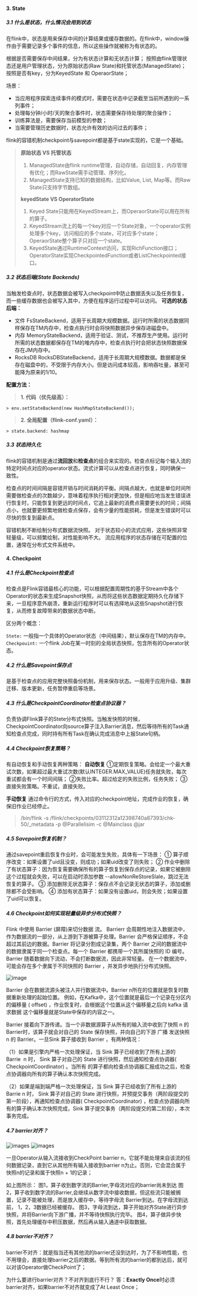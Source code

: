 #### 3. State
##### 3.1 什么是状态，什么情况会用到状态
在flink中，状态是用来保存中间的计算结果或缓存数据的。在flink中，window操作由于需要记录多个事件的信息，所以这些操作就被称为有状态的。

根据是否需要保存中间结果，分为有状态计算和无状态计算；
按照由flink管理状态还是用户管理状态，分为原始状态(Raw State)和托管状态(ManagedState)；
按照是否有key，分为KeyedState 和 OperaorState；

场景：
* 当应用程序探索连续事件的模式时，需要在状态中记录截至当前所遇到的一系列事件；
* 处理每分钟/小时/天的聚合事件时，状态需要保存待处理的聚合操作；
* 训练算法是，需要保存当前模型的参数；
* 当需要管理历史数据时，状态允许有效的访问过去的事件；

flink的容错机制checkpoint与savepoint都是基于state实现的，它是一个基础。


> **原始状态 VS 托管状态**
> 1. ManagedState由flink runtime管理，自动存储，自动回复，内存管理有优化；而RawState需手动管理、序列化。
> 2. ManagedState支持已知的数据结构，比如Value, List, Map等。而Raw State只支持字节数组。
> 
> **keyedState VS OperatorState**
> 1. Keyed State只能用在KeyedStream上，而OperaorState可以用在所有的算子。
> 2. KeyedStream流上的每一个key对应一个State对象，一个operator实例处理多个key，访问相应的多个state，可对应多个state；OperaorState整个算子只对应一个state。
> 3. KeyedState通过RuntimeContext访问，实现RichFunction接口；OperatorState实现CheckpointedFunction或者ListCheckpointed接口。

##### 3.2 状态后端(State Backends)
当触发检查点时，状态数据会被写入checkpoint中防止数据丢失以及任务恢复，而一些缓存数据也会被写入其中，方便在程序运行过程中可以访问。
**可选的状态后端：**

* 文件
    FsStateBackend，适用于长周期大规模数据。运行时所需的状态数据同样保存在TM内存中，检查点执行时会将快照数据异步保存进磁盘中。
* 内存
    MemoryStateBackend，适用于验证、测试，不推荐生产使用。运行时所需的状态数据都保存在TM的堆内存中，检查点执行时会把状态快照数据保存在JM内存中。
* RocksDB
    RocksDBStateBackend，适用于长周期大规模数据。数据都是保存在磁盘中的，不受限于内存大小。但是访问成本较高，影响吞吐量，甚至可能降为原来的1/10。
    
**配置方法：**
> **1. 代码（优先级高）：** 

    > env.setStateBackend(new HashMapStateBackend());
    
>**2. 全局配置（flink-conf.yaml）：**

    > state.backend: hashmap



##### 3.3 状态持久化
flink的容错机制是通过**流回放**和**检查点**的组合来实现的。检查点标记每个输入流的特定时间点对应的operator状态。流式计算可以从检查点进行恢复，同时确保一致性。

检查点的时间间隔是容错开销与时间消耗的平衡。间隔点越大，也就是单位时间所需要做检查点的次数越少，意味着程序执行相对更加快，但是相应地当发生错误进行恢复时，只能恢复到更远的时间点，它追上最新的消费点需要更长的时间；间隔点小，也就要更频繁地做检查点保存，会有少量的性能损耗，但是发生错误时可以尽快的恢复到最新点。

容错机制不断绘制分布式数据流快照。 对于状态较小的流式应用，这些快照非常轻量级，可以频繁绘制，对性能影响不大。 流应用程序的状态存储在可配置的位置，通常在分布式文件系统中。

#### 4. Checkpoint
##### 4.1 什么是Checkpoint检查点
检查点是Flink容错最核心的功能，可以根据配置周期性的基于Stream中各个Operator的状态来生成Snapshot快照，从而将这些状态数据定期持久化存储下来，一旦程序意外崩溃，重新运行程序时可以有选择地从这些Snapshot进行恢复，从而修复故障带来的数据状态中断。

区分两个概念：

`Stete:` 一般指一个具体的Operator状态（中间结果），默认保存在TM的内存中。
`Checkpouint:` 一个flink Job在某一时刻的全局状态快照，包含所有的Operator状态。

##### 4.2 什么是Savepoint保存点
是基于检查点的应用完整快照备份机制，用来保存状态。一般用于应用升级、集群迁移、版本更新，任务暂停重启等场景。

##### 4.3 什么是CheckpointCoordinator检查点协议器？
负责协调Flink算子的Stete分布式快照。当触发快照的时候，CheckpointCoordinator向source算子注入Barrier消息，然后等待所有的Task通知检查点完成，同时持有所有Task在确认完成消息中上报State句柄。

##### 4.4 Checkpoint恢复策略？
有自动恢复和手动恢复两种策略：
**自动恢复**
①定期恢复策略。会给定一个最大重试次数，如果超过最大重试次数(默认INTEGER.MAX_VALUE)任务就失败，每次重试都会有一个时间间隔；
②失败比率。超过给定的失败比例，任务失败；
③直接失败策略。不重试，直接失败。

**手动恢复**
通过命令行的方式，传入对应的checkpoint地址，完成作业的恢复，确保旧作业已经停止。
> /bin/flink -s /flink/checkpoints/03112312a12398740a87393/chk-50/_metadata 
> -p @Parallelisim -c @Mainclass @jar

##### 4.5 Savepoint恢复机制？
通过savepoint重启恢复作业时，会可能发生失败，具体有一下场景：
① 算子顺序改变：如果设置了uid且没变，则成功；如果uid改变了则失败；
② 作业中删除了有状态算子：因为恢复需要确保所有的算子恢复到保存点的记录，如果它被删除这个过程就会失败，可以在启动时添加参数 --allowNonReStoreSlale，跳过无法恢复的算子。
③ 添加删除无状态算子：保存点不会记录无状态的算子，添加或删除都不会受影响。
④ 添加有状态算子：如果没有设置uid，则会失败；如果设置了uid可以恢复。

##### 4.6 Checkpoint如何实现轻量级异步分布式快照？
Flink 中使用 Barrier (屏障)来切分数据 流。 Barrierr 会周期性地注入数据流中，作为数据流的一部分，从上游到下游被算子处理。Barrier 会严格保证顺序，不会超过其前边的数据。Barrier 将记录分割成记录集，两个 Barrier 之间的数据流中的数据隶属于同一个检查点。每一个 Barrier 都携带一个其所属快照的 ID 编号。Barrier 随着数据向下流动，不会打断数据流，因此非常轻量。 在一个数据流中，可能会存在多个隶属于不同快照的 Barrier ，并发异步地执行分布式快照。

![image](https://github.com/LadyTao/study-notes/blob/main/bigData/Flink/picture/stream_barriers.svg)

Barrier 会在数据流源头被注人并行数据流中。Barrier n所在的位置就是恢复时数据重新处理的起始位置。 例如，在Kafka中，这个位置就是最后一个记录在分区内的偏移量 ( offset) ，作业恢复时，会根据这个位置从这个偏移量之后向 kafka 请求数据 这个偏移量就是State中保存的内容之一。

Barrier 接着向下游传递。当一个非数据源算子从所有的输入流中收到了快照 n 的Barrier时，该算子就会对自己的 State 保存快照，并向自己的下游 广播 发送快照 n 的 Barrier。一旦Sink 算子接收到 Barrier ，有两种情况：

（1）如果是引擎内严格一次处理保证，当 Sink 算子已经收到了所有上游的 Barrie  n 时， Sink 算子对自己的 State 进行快照，然后通知检查点协调器( CheckpointCoordinator) 。当所有 的算子都向检查点协调器汇报成功之后，检查点协调器向所有的算子确认本次快照完成。

（2）如果是端到端严格一次处理保证，当 Sink 算子已经收到了所有上游的 Barrie n 时， Sink 算子对自己的 State 进行快照，并预提交事务（两阶段提交的第一阶段），再通知检查点协调器( CheckpointCoordinator) ，检查点协调器向所有的算子确认本次快照完成，Sink 算子提交事务（两阶段提交的第二阶段），本次事务完成。


##### 4.7 barrier对齐？

![images](https://github.com/LadyTao/study-notes/blob/main/bigData/Flink/picture/Image.png)
![images](https://github.com/LadyTao/study-notes/blob/main/bigData/Flink/picture/Image%20%5B2%5D.png)

一旦Operator从输入流接收到CheckPoint barrier n，它就不能处理来自该流的任何数据记录，直到它从其他所有输入接收到barrier n为止。否则，它会混合属于快照n的记录和属于快照n + 1的记录；

如上图所示：
图1，算子收到数字流的Barrier,字母流对应的barrier尚未到达
图2，算子收到数字流的Barrier,会继续从数字流中接收数据，但这些流只能被搁置，记录不能被处理，而是放入缓存中，等待字母流 Barrier到达。在字母流到达前， 1，2，3数据已经被缓存。
图3，字母流到达，算子开始对齐State进行异步快照，并将Barrier向下游广播，并不等待快照执行完毕。
图4，算子做异步快照，首先处理缓存中积压数据，然后再从输入通道中获取数据。

##### 4.8 barrier不对齐？
barrier不对齐：就是指当还有其他流的barrier还没到达时，为了不影响性能，也不用理会，直接处理barrier之后的数据。等到所有流的barrier的都到达后，就可以对该Operator做CheckPoint了；

为什么要进行barrier对齐？不对齐到底行不行？
答：**Exactly Once**时必须barrier对齐，如果barrier不对齐就变成了At Least Once；


